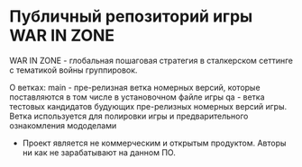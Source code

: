 # Публичный репозиторий игры WAR IN ZONE
WAR IN ZONE - глобальная пошаговая стратегия в сталкерском сеттинге с тематикой войны группировок.

О ветках:
main - пре-релизная ветка номерных версий, которые поставляются в том числе в установочном файле игры
qa - ветка тестовых кандидатов будующих пре-релизных номерных версий игры. Ветка используется для полировки игры и предварительного ознакомления мододелами

* Проект является не коммерческим и открытым продуктом. Авторы ни как не зарабатывают на данном ПО.


